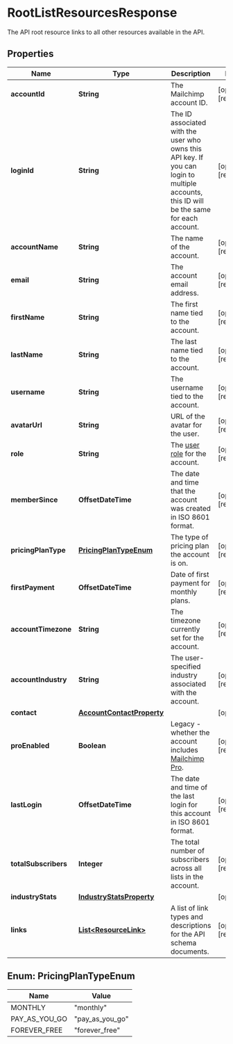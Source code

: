 

# RootListResourcesResponse

The API root resource links to all other resources available in the API.

## Properties

| Name | Type | Description | Notes |
|------------ | ------------- | ------------- | -------------|
|**accountId** | **String** | The Mailchimp account ID. |  [optional] [readonly] |
|**loginId** | **String** | The ID associated with the user who owns this API key. If you can login to multiple accounts, this ID will be the same for each account. |  [optional] [readonly] |
|**accountName** | **String** | The name of the account. |  [optional] [readonly] |
|**email** | **String** | The account email address. |  [optional] [readonly] |
|**firstName** | **String** | The first name tied to the account. |  [optional] [readonly] |
|**lastName** | **String** | The last name tied to the account. |  [optional] [readonly] |
|**username** | **String** | The username tied to the account. |  [optional] [readonly] |
|**avatarUrl** | **String** | URL of the avatar for the user. |  [optional] [readonly] |
|**role** | **String** | The [user role](https://mailchimp.com/help/manage-user-levels-in-your-account/) for the account. |  [optional] [readonly] |
|**memberSince** | **OffsetDateTime** | The date and time that the account was created in ISO 8601 format. |  [optional] [readonly] |
|**pricingPlanType** | [**PricingPlanTypeEnum**](#PricingPlanTypeEnum) | The type of pricing plan the account is on. |  [optional] [readonly] |
|**firstPayment** | **OffsetDateTime** | Date of first payment for monthly plans. |  [optional] [readonly] |
|**accountTimezone** | **String** | The timezone currently set for the account. |  [optional] [readonly] |
|**accountIndustry** | **String** | The user-specified industry associated with the account. |  [optional] [readonly] |
|**contact** | [**AccountContactProperty**](AccountContactProperty.md) |  |  [optional] |
|**proEnabled** | **Boolean** | Legacy - whether the account includes [Mailchimp Pro](https://mailchimp.com/help/about-mailchimp-pro/). |  [optional] [readonly] |
|**lastLogin** | **OffsetDateTime** | The date and time of the last login for this account in ISO 8601 format. |  [optional] [readonly] |
|**totalSubscribers** | **Integer** | The total number of subscribers across all lists in the account. |  [optional] [readonly] |
|**industryStats** | [**IndustryStatsProperty**](IndustryStatsProperty.md) |  |  [optional] |
|**links** | [**List&lt;ResourceLink&gt;**](ResourceLink.md) | A list of link types and descriptions for the API schema documents. |  [optional] [readonly] |



## Enum: PricingPlanTypeEnum

| Name | Value |
|---- | -----|
| MONTHLY | &quot;monthly&quot; |
| PAY_AS_YOU_GO | &quot;pay_as_you_go&quot; |
| FOREVER_FREE | &quot;forever_free&quot; |




